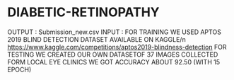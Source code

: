 # DIABETIC-RETINOPATHY
OUTPUT : Submission_new.csv
INPUT : FOR TRAINING WE USED APTOS 2019 BLIND DETECTION DATASET AVAILABLE ON KAGGLE/n
https://www.kaggle.com/competitions/aptos2019-blindness-detection
FOR TESTING WE CREATED OUR OWN DATASETOF 37 IMAGES COLLECTED FORM LOCAL EYE CLINICS 
WE GOT ACCURACY ABOUT 92.50 (WITH 15 EPOCH)
